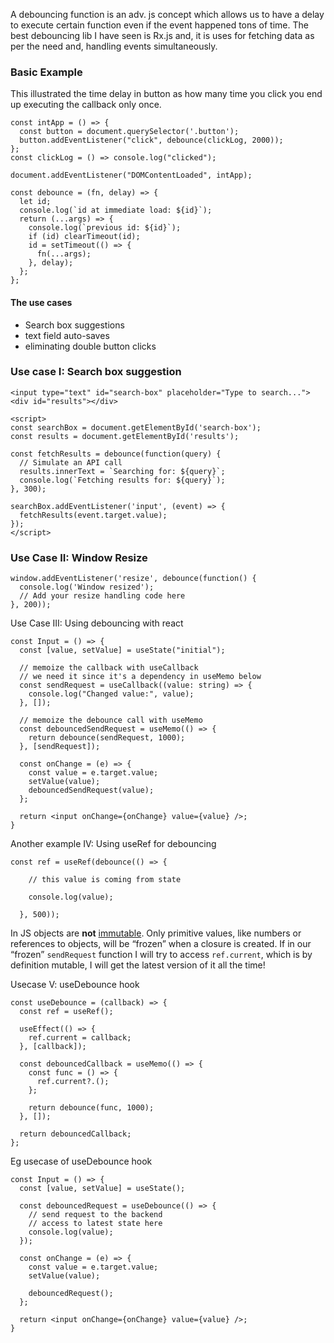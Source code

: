 A debouncing function is an adv. js concept which allows us to have a delay to execute certain function even if the event happened tons of time. The best debouncing lib I have seen is Rx.js and, it is uses for fetching data as per the need and, handling events simultaneously.
### Basic Example
This illustrated the time delay in button as how many time you click you end up executing the callback only once. 
```
const intApp = () => {
  const button = document.querySelector('.button');
  button.addEventListener("click", debounce(clickLog, 2000));
};
const clickLog = () => console.log("clicked");

document.addEventListener("DOMContentLoaded", intApp);

const debounce = (fn, delay) => {
  let id;
  console.log(`id at immediate load: ${id}`);
  return (...args) => {
    console.log(`previous id: ${id}`);
    if (id) clearTimeout(id);
    id = setTimeout(() => {
      fn(...args);
    }, delay);
  };
};

```

#### The use cases
- Search box suggestions
- text field auto-saves
- eliminating double button clicks

### Use case I: Search box suggestion
```
<input type="text" id="search-box" placeholder="Type to search...">
<div id="results"></div>

<script>
const searchBox = document.getElementById('search-box');
const results = document.getElementById('results');

const fetchResults = debounce(function(query) {
  // Simulate an API call
  results.innerText = `Searching for: ${query}`;
  console.log(`Fetching results for: ${query}`);
}, 300);

searchBox.addEventListener('input', (event) => {
  fetchResults(event.target.value);
});
</script>

```

### Use Case II: Window Resize
```
window.addEventListener('resize', debounce(function() {
  console.log('Window resized');
  // Add your resize handling code here
}, 200));

```

Use Case III: Using debouncing with react

```
const Input = () => {
  const [value, setValue] = useState("initial");

  // memoize the callback with useCallback
  // we need it since it's a dependency in useMemo below
  const sendRequest = useCallback((value: string) => {
    console.log("Changed value:", value);
  }, []);

  // memoize the debounce call with useMemo
  const debouncedSendRequest = useMemo(() => {
    return debounce(sendRequest, 1000);
  }, [sendRequest]);

  const onChange = (e) => {
    const value = e.target.value;
    setValue(value);
    debouncedSendRequest(value);
  };

  return <input onChange={onChange} value={value} />;
}

```

Another example IV: Using useRef for debouncing
```
const ref = useRef(debounce(() => {

    // this value is coming from state

    console.log(value);

  }, 500));
```

In JS objects are **not** [immutable](https://developer.mozilla.org/en-US/docs/Glossary/Immutable). Only primitive values, like numbers or references to objects, will be “frozen” when a closure is created. If in our “frozen” `sendRequest` function I will try to access `ref.current`, which is by definition mutable, I will get the latest version of it all the time!

Usecase V: useDebounce hook
```
const useDebounce = (callback) => {
  const ref = useRef();

  useEffect(() => {
    ref.current = callback;
  }, [callback]);

  const debouncedCallback = useMemo(() => {
    const func = () => {
      ref.current?.();
    };

    return debounce(func, 1000);
  }, []);

  return debouncedCallback;
};
```

Eg usecase of useDebounce hook
```
const Input = () => {
  const [value, setValue] = useState();

  const debouncedRequest = useDebounce(() => {
    // send request to the backend
    // access to latest state here
    console.log(value);
  });

  const onChange = (e) => {
    const value = e.target.value;
    setValue(value);

    debouncedRequest();
  };

  return <input onChange={onChange} value={value} />;
}
```

